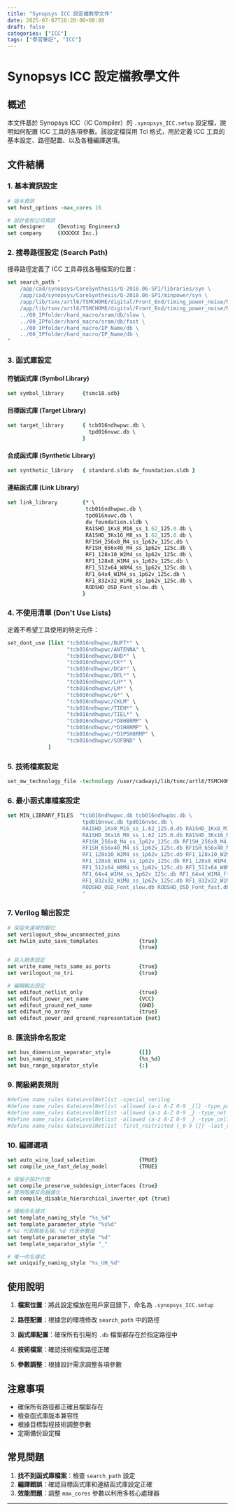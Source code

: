 ```yaml
---
title: "Synopsys ICC 設定檔教學文件"
date: 2025-07-07T16:20:00+08:00
draft: false
categories: ["ICC"]
tags: ["學習筆記", "ICC"]
---
```


# Synopsys ICC 設定檔教學文件

## 概述

本文件基於 Synopsys ICC（IC Compiler）的 `.synopsys_ICC.setup` 設定檔，說明如何配置 ICC 工具的各項參數。該設定檔採用 Tcl 格式，用於定義 ICC 工具的基本設定、路徑配置、以及各種編譯選項。

## 文件結構

### 1. 基本資訊設定

```tcl
# 版本資訊
set host_options -max_cores 16

# 設計者和公司資訊
set designer    {Devoting Engineers}
set company     {XXXXXX Inc.}
```

### 2. 搜尋路徑設定 (Search Path)

搜尋路徑定義了 ICC 工具尋找各種檔案的位置：

```tcl
set search_path "
    /app/cad/synopsys/CoreSynthesis/Q-2018.06-SP1/libraries/syn \
    /app/cad/synopsys/CoreSynthesis/Q-2018.06-SP1/minpower/syn \
    /app/lib/tsmc/artl6/TSMCHOME/digital/Front_End/timing_power_noise/NLDM/tcb016ndhwpwc_270a \
    /app/lib/tsmc/artl6/TSMCHOME/digital/Front_End/timing_power_noise/NLDM/tpd016nvwc_280a \
    ../00_IPfolder/hard_macro/sram/db/slow \
    ../00_IPfolder/hard_macro/sram/db/fast \
    ../00_IPfolder/hard_macro/IP_Name/db \
    ../00_IPfolder/hard_macro/IP_Name/db \
"
```

### 3. 函式庫設定

#### 符號函式庫 (Symbol Library)
```tcl
set symbol_library      {tsmc18.sdb}
```

#### 目標函式庫 (Target Library)
```tcl
set target_library      { tcb016ndhwpwc.db \
                          tpd016nvwc.db \
                        }
```

#### 合成函式庫 (Synthetic Library)
```tcl
set synthetic_library   { standard.sldb dw_foundation.sldb }
```

#### 連結函式庫 (Link Library)
```tcl
set link_library        {* \
                         tcb016ndhwpwc.db \
                         tpd016nvwc.db \
                         dw_foundation.sldb \
                         RA1SHD_1Kx8_M16_ss_1.62_125.0.db \
                         RA1SHD_3Kx16_M8_ss_1.62_125.0.db \
                         RF1SH_256x8_M4_ss_1p62v_125c.db \
                         RF1SH_656x40_M4_ss_1p62v_125c.db \
                         RF1_128x10_W2M4_ss_1p62v_125c.db \
                         RF1_128x8_W1M4_ss_1p62v_125c.db \
                         RF1_512x64_W8M4_ss_1p62v_125c.db \
                         RF1_64x4_W1M4_ss_1p62v_125c.db \
                         RF1_832x32_W1M8_ss_1p62v_125c.db \
                         RODSHD_OSD_Font_slow.db \
                        }
```

### 4. 不使用清單 (Don't Use Lists)

定義不希望工具使用的特定元件：

```tcl
set_dont_use [list "tcb016ndhwpwc/BUFT*" \
                   "tcb016ndhwpwc/ANTENNA" \
                   "tcb016ndhwpwc/BHD*" \
                   "tcb016ndhwpwc/CK*" \
                   "tcb016ndhwpwc/DCA*" \
                   "tcb016ndhwpwc/DEL*" \
                   "tcb016ndhwpwc/LH*" \
                   "tcb016ndhwpwc/LM*" \
                   "tcb016ndhwpwc/G*" \
                   "tcb016ndhwpwc/CKLM" \
                   "tcb016ndhwpwc/TIEH*" \
                   "tcb016ndhwpwc/TIEL*" \
                   "tcb016ndhwpwc/*D8H8RMP" \
                   "tcb016ndhwpwc/*D1H8RMP" \
                   "tcb016ndhwpwc/*D1P5H8RMP" \
                   "tcb016ndhwpwc/SOFBND" \
             ]
```

### 5. 技術檔案設定

```tcl
set_mw_technology_file -technology /user/cadwayi/lib/tsmc/artl6/TSMCHOME/digital/Back_End/milkyway/tcb016ndhwpwc_270a/techfiles/tsmc016_5lm.tf
```

### 6. 最小函式庫檔案設定

```tcl
set MIN_LIBRARY_FILES  "tcb016ndhwpwc.db tcb016ndhwpbc.db \
                        tpd016nvwc.db tpd016nvbc.db \
                        RA1SHD_1Kx8_M16_ss_1.62_125.0.db RA1SHD_1Kx8_M16_ff_1.98_-40.0.db \
                        RA1SHD_3Kx16_M8_ss_1.62_125.0.db RA1SHD_3Kx16_M8_ff_1.98_-40.0.db \
                        RF1SH_256x8_M4_ss_1p62v_125c.db RF1SH_256x8_M4_ff_1p98v_m40c.db \
                        RF1SH_656x40_M4_ss_1p62v_125c.db RF1SH_656x40_M4_ff_1p98v_m40c.db \
                        RF1_128x10_W2M4_ss_1p62v_125c.db RF1_128x10_W2M4_ff_1p98v_m40c.db \
                        RF1_128x8_W1M4_ss_1p62v_125c.db RF1_128x8_W1M4_ff_1p98v_m40c.db \
                        RF1_512x64_W8M4_ss_1p62v_125c.db RF1_512x64_W8M4_ff_1p98v_m40c.db \
                        RF1_64x4_W1M4_ss_1p62v_125c.db RF1_64x4_W1M4_ff_1p98v_m40c.db \
                        RF1_832x32_W1M8_ss_1p62v_125c.db RF1_832x32_W1M8_ff_1p98v_m40c.db \
                        RODSHD_OSD_Font_slow.db RODSHD_OSD_Font_fast.db \
                        "
```

### 7. Verilog 輸出設定

```tcl
# 保留未連接的腳位
set verilogout_show_unconnected_pins
set hwlin_auto_save_templates             {true}
                                          {true}

# 寫入網表設定
set write_name_nets_same_as_ports         {true}
set verilogout_no_tri                     {true}

# 編輯輸出設定
set edifout_netlist_only                  {true}
set edifout_power_net_name                {VCC}
set edifout_ground_net_name               {GND}
set edifout_no_array                      {true}
set edifout_power_and_ground_representation {net}
```

### 8. 匯流排命名設定

```tcl
set bus_dimension_separator_style         {[]}
set bus_naming_style                      {%s_%d}
set bus_range_separator_style             {:}
```

### 9. 閘級網表規則

```tcl
#define name_rules GateLevelNetlist -special_verilog
#define name_rules GateLevelNetlist -allowed {a-z A-Z 0-9 _[]} -type_port
#define name_rules GateLevelNetlist -allowed {a-z A-Z 0-9 _} -type_net
#define name_rules GateLevelNetlist -allowed {a-z A-Z 0-9 _} -type_cell
#define name_rules GateLevelNetlist -first_restricted {_0-9 []} -last_restricted {[]} -equal_ports_nets -inout_ports_equal_nets -repl
```

### 10. 編譯選項

```tcl
set auto_wire_load_selection              {TRUE}
set compile_use_fast_delay_model          {TRUE}

# 保留子設計介面
set compile_preserve_subdesign_interfaces {true}
# 禁用階層反向器優化
set compile_disable_hierarchical_inverter_opt {true}

# 模板命名樣式
set template_naming_style "%s_%d"
set template_parameter_style "%s%d"
# %s 代表模板名稱，%d 代表參數值
set template_parameter_style "%d"
set template_separator_style "_"

# 唯一命名樣式
set uniquify_naming_style "%s_UH_%d"
```

## 使用說明

1. **檔案位置**：將此設定檔放在用戶家目錄下，命名為 `.synopsys_ICC.setup`

2. **路徑配置**：根據您的環境修改 `search_path` 中的路徑

3. **函式庫配置**：確保所有引用的 `.db` 檔案都存在於指定路徑中

4. **技術檔案**：確認技術檔案路徑正確

5. **參數調整**：根據設計需求調整各項參數

## 注意事項

- 確保所有路徑都正確且檔案存在
- 檢查函式庫版本兼容性
- 根據目標製程技術調整參數
- 定期備份設定檔

## 常見問題

1. **找不到函式庫檔案**：檢查 `search_path` 設定
2. **編譯錯誤**：確認目標函式庫和連結函式庫設定正確
3. **效能問題**：調整 `max_cores` 參數以利用多核心處理器

---